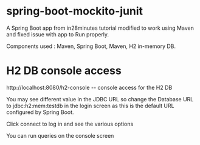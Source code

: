 # spring-boot-mockito-junit
A Spring Boot app from in28minutes tutorial modified to work using Maven and fixed issue with app to Run properly. 

Components used : Maven, Spring Boot, Maven, H2 in-memory DB.

# H2 DB console access

http://localhost:8080/h2-console  --  console access for the H2 DB 

You may see different value in the JDBC URL so change the Database URL to jdbc:h2:mem:testdb in the login screen as this is the default URL configured by Spring Boot.

Click connect to log in and see the various options

You can run queries on the console screen 

